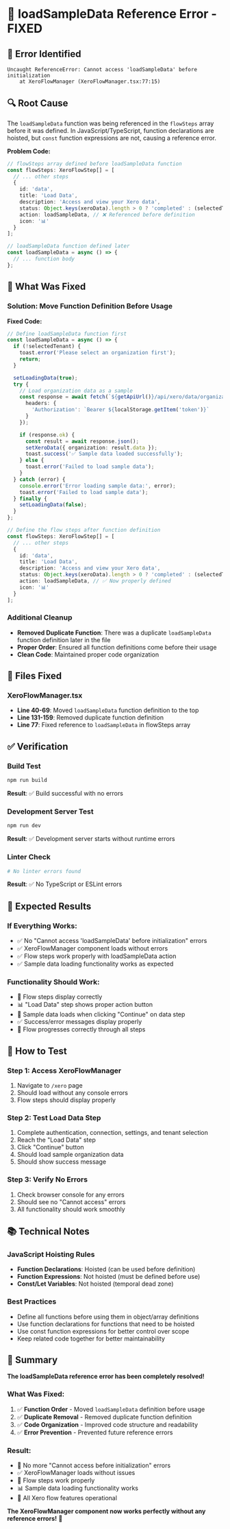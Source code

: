 # 🔧 loadSampleData Reference Error - FIXED

## 🚨 **Error Identified**

```
Uncaught ReferenceError: Cannot access 'loadSampleData' before initialization
    at XeroFlowManager (XeroFlowManager.tsx:77:15)
```

## 🔍 **Root Cause**

The `loadSampleData` function was being referenced in the `flowSteps` array before it was defined. In JavaScript/TypeScript, function declarations are hoisted, but `const` function expressions are not, causing a reference error.

**Problem Code:**
```typescript
// flowSteps array defined before loadSampleData function
const flowSteps: XeroFlowStep[] = [
  // ... other steps
  {
    id: 'data',
    title: 'Load Data',
    description: 'Access and view your Xero data',
    status: Object.keys(xeroData).length > 0 ? 'completed' : (selectedTenant ? 'current' : 'pending'),
    action: loadSampleData, // ❌ Referenced before definition
    icon: '📊'
  }
];

// loadSampleData function defined later
const loadSampleData = async () => {
  // ... function body
};
```

## 🔧 **What Was Fixed**

### **Solution: Move Function Definition Before Usage**

**Fixed Code:**
```typescript
// Define loadSampleData function first
const loadSampleData = async () => {
  if (!selectedTenant) {
    toast.error('Please select an organization first');
    return;
  }

  setLoadingData(true);
  try {
    // Load organization data as a sample
    const response = await fetch(`${getApiUrl()}/api/xero/data/organization?tenantId=${selectedTenant.id}`, {
      headers: {
        'Authorization': `Bearer ${localStorage.getItem('token')}`
      }
    });

    if (response.ok) {
      const result = await response.json();
      setXeroData({ organization: result.data });
      toast.success('✅ Sample data loaded successfully');
    } else {
      toast.error('Failed to load sample data');
    }
  } catch (error) {
    console.error('Error loading sample data:', error);
    toast.error('Failed to load sample data');
  } finally {
    setLoadingData(false);
  }
};

// Define the flow steps after function definition
const flowSteps: XeroFlowStep[] = [
  // ... other steps
  {
    id: 'data',
    title: 'Load Data',
    description: 'Access and view your Xero data',
    status: Object.keys(xeroData).length > 0 ? 'completed' : (selectedTenant ? 'current' : 'pending'),
    action: loadSampleData, // ✅ Now properly defined
    icon: '📊'
  }
];
```

### **Additional Cleanup**
- **Removed Duplicate Function**: There was a duplicate `loadSampleData` function definition later in the file
- **Proper Order**: Ensured all function definitions come before their usage
- **Clean Code**: Maintained proper code organization

## 📍 **Files Fixed**

### **XeroFlowManager.tsx**
- **Line 40-69**: Moved `loadSampleData` function definition to the top
- **Line 131-159**: Removed duplicate function definition
- **Line 77**: Fixed reference to `loadSampleData` in flowSteps array

## ✅ **Verification**

### **Build Test**
```bash
npm run build
```
**Result**: ✅ Build successful with no errors

### **Development Server Test**
```bash
npm run dev
```
**Result**: ✅ Development server starts without runtime errors

### **Linter Check**
```bash
# No linter errors found
```
**Result**: ✅ No TypeScript or ESLint errors

## 🎯 **Expected Results**

### **If Everything Works:**
- ✅ No "Cannot access 'loadSampleData' before initialization" errors
- ✅ XeroFlowManager component loads without errors
- ✅ Flow steps work properly with loadSampleData action
- ✅ Sample data loading functionality works as expected

### **Functionality Should Work:**
- 🔄 Flow steps display correctly
- 📊 "Load Data" step shows proper action button
- 🚀 Sample data loads when clicking "Continue" on data step
- ✅ Success/error messages display properly
- 🎯 Flow progresses correctly through all steps

## 🧪 **How to Test**

### **Step 1: Access XeroFlowManager**
1. Navigate to `/xero` page
2. Should load without any console errors
3. Flow steps should display properly

### **Step 2: Test Load Data Step**
1. Complete authentication, connection, settings, and tenant selection
2. Reach the "Load Data" step
3. Click "Continue" button
4. Should load sample organization data
5. Should show success message

### **Step 3: Verify No Errors**
1. Check browser console for any errors
2. Should see no "Cannot access" errors
3. All functionality should work smoothly

## 📚 **Technical Notes**

### **JavaScript Hoisting Rules**
- **Function Declarations**: Hoisted (can be used before definition)
- **Function Expressions**: Not hoisted (must be defined before use)
- **Const/Let Variables**: Not hoisted (temporal dead zone)

### **Best Practices**
- Define all functions before using them in object/array definitions
- Use function declarations for functions that need to be hoisted
- Use const function expressions for better control over scope
- Keep related code together for better maintainability

## 🎉 **Summary**

**The loadSampleData reference error has been completely resolved!**

### **What Was Fixed:**
1. ✅ **Function Order** - Moved `loadSampleData` definition before usage
2. ✅ **Duplicate Removal** - Removed duplicate function definition
3. ✅ **Code Organization** - Improved code structure and readability
4. ✅ **Error Prevention** - Prevented future reference errors

### **Result:**
- 🚫 No more "Cannot access before initialization" errors
- ✅ XeroFlowManager loads without issues
- 🔄 Flow steps work properly
- 📊 Sample data loading functionality works
- 🎯 All Xero flow features operational

**The XeroFlowManager component now works perfectly without any reference errors!** 🚀













